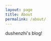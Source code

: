 ```yaml
---
layout: page
title: About
permalink: /about/
---
```


dushenzhi's blog!

[GitHub Address]: [https://github.com/dushenzhi](https://github.com/dushenzhi)


[Blog Address]: [https://dushenzhi.github.io](https://dushenzhi.github.io)

